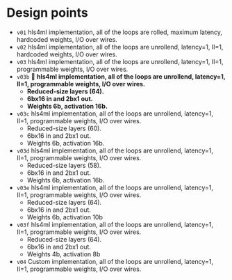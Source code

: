 # Design points

- `v01` hls4ml implementation, all of the loops are rolled, maximum latency, hardcoded weights, I/O over wires.
- `v02` hls4ml implementation, all of the loops are unrollend, latency=1, II=1, hardcoded weights, I/O over wires.
- `v03` hls4ml implementation, all of the loops are unrollend, latency=1, II=1, programmable weights, I/O over wires.
- `v03b` :medal_sports: **hls4ml implementation, all of the loops are unrollend, latency=1, II=1, programmable weights, I/O over wires.**
  - **Reduced-size layers (64).**
  - **6bx16 in and 2bx1 out.**
  - **Weights 6b, activation 16b.**
- `v03c` hls4ml implementation, all of the loops are unrollend, latency=1, II=1, programmable weights, I/O over wires.
  - Reduced-size layers (60).
  - 6bx16 in and 2bx1 out.
  - Weights 6b, activation 16b.
- `v03d` hls4ml implementation, all of the loops are unrollend, latency=1, II=1, programmable weights, I/O over wires.
  - Reduced-size layers (58).
  - 6bx16 in and 2bx1 out.
  - Weights 6b, activation 16b.
- `v03e` hls4ml implementation, all of the loops are unrollend, latency=1, II=1, programmable weights, I/O over wires.
  - Reduced-size layers (64).
  - 6bx16 in and 2bx1 out.
  - Weights 6b, activation 10b
- `v03f` hls4ml implementation, all of the loops are unrollend, latency=1, II=1, programmable weights, I/O over wires.
  - Reduced-size layers (64).
  - 6bx16 in and 2bx1 out.
  - Weights 4b, activation 8b
- `v04` Custom implementation, all of the loops are unrollend, latency=1, II=1, programmable weights, I/O over wires.

